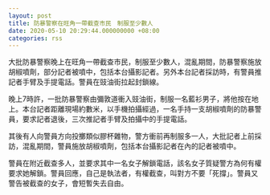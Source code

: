 ```yaml
---
layout: post
title: 防暴警察在旺角一帶截查市民　制服至少數人
date: 2020-05-10 20:29:44.000000000 +08:00
categories: rss
---
```


大批防暴警察晚上在旺角一帶截查市民，制服至少數人，混亂期間，防暴警察施放胡椒噴劑，部分記者被噴中，包括本台攝影記者。另外本台記者採訪時，有警員推記者手臂及手提電話。警員在豉油街拉起封鎖線。

晚上7時許，一批防暴警察由彌敦道衝入豉油街，制服一名藍衫男子，將他按在地上。本台記者距離現場約數米，以手機拍攝經過，一名手持一支胡椒噴劑的防暴警員，要求記者退後，三次推記者手臂及拍攝中的手提電話。

其後有人向警員方向投擲類似膠杯雜物，警方衝前再制服多一人，大批記者上前採訪，混亂期間，警員施放胡椒噴劑，包括本台攝影記者在內的記者被噴中。

警員在附近截查多人，並要求其中一名女子解鎖電話，該名女子質疑警方為何有權要求她解鎖。警員回應，自己是執法者，有權截查，叫對方不要「死撐」。警員又警告被截查的女子，會短暫失去自由。
